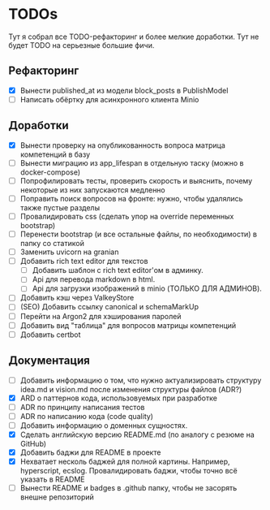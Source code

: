 # TODOs

Тут я собрал все TODO-рефакторинг и более мелкие доработки. Тут не будет TODO на серьезные большие
фичи.

## Рефакторинг

- [x] Вынести published_at из модели block_posts в PublishModel
- [ ] Написать обёртку для асинхронного клиента Minio

## Доработки

- [x] Вынести проверку на опубликованность вопроса матрица компетенций в базу 
- [ ] Вынести миграцию из app_lifespan в отдельную таску (можно в docker-compose)
- [ ] Попрофилировать тесты, проверить скорость и выяснить, почему некоторые из них запускаются
      медленно
- [ ] Поправить поиск вопросов на фронте: нужно, чтобы удалялись также пустые разделы
- [ ] Провалидировать css (сделать упор на override переменных bootstrap)
- [ ] Перенести bootstrap (и все остальные файлы, по необходимости) в папку со статикой
- [ ] Заменить uvicorn на granian
- [ ] Добавить rich text editor для текстов
  - [ ] Добавить шаблон с rich text editor'ом в админку.
  - [ ] Api для перевода markdown в html.
  - [ ] Api для загрузки изображений в minio (ТОЛЬКО ДЛЯ АДМИНОВ).
- [ ] Добавить кэш через ValkeyStore
- [ ] (SEO) Добавить ссылку canonical и schemaMarkUp
- [ ] Перейти на Argon2 для хэширования паролей
- [ ] Добавить вид "таблица" для вопросов матрицы компетенций
- [ ] Добавить certbot

## Документация

- [ ] Добавить информацию о том, что нужно актуализировать структуру idea.md и vision.md
      после изменения структуры файлов (ADR?)
- [x] ARD о паттернов кода, использовуемых при разработке
- [ ] ADR по принципу написания тестов
- [ ] ADR по написанию кода (code quality)
- [ ] Добавить информацию о доменных сущностях.
- [x] Сделать английскую версию README.md (по аналогу с резюме на GitHub)
- [x] Добавить баджи для README в проекте
- [x] Нехватает несколь баджей для полной картины. Например, hyperscript, ecslog. Провалидировать
      баджи, чтобы точно всё указать в README
- [ ] Вынести README и badges в .github папку, чтобы не засорять внешне репозиторий